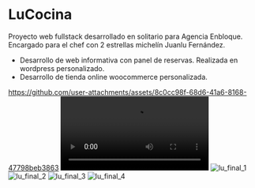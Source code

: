 # LuCocina

Proyecto web fullstack desarrollado en solitario para Agencia Enbloque. Encargado para el chef con 2 estrellas michelín Juanlu Fernández.

- Desarrollo de web informativa con panel de reservas. Realizada en wordpress personalizado.
- Desarrollo de tienda online woocommerce personalizada.

https://github.com/user-attachments/assets/8c0cc98f-68d6-41a6-8168-47798beb3863
![](https://github.com/acrespodelgado/LuCocina/blob/d044251daa2069689e56c157b09717b05af9fa35/lucocina/img/lu_gif.mp4)
![lu_final_1](https://github.com/user-attachments/assets/b683fc1e-a498-4d8a-8538-b65de836319a)
![lu_final_2](https://github.com/user-attachments/assets/618b0f82-de60-41c6-a038-20f8b167eb0e)
![lu_final_3](https://github.com/user-attachments/assets/29c126fc-886f-49de-a336-d62f741ccb08)
![lu_final_4](https://github.com/user-attachments/assets/c1281e47-49ab-4cf1-8a96-83527e352d5c)

